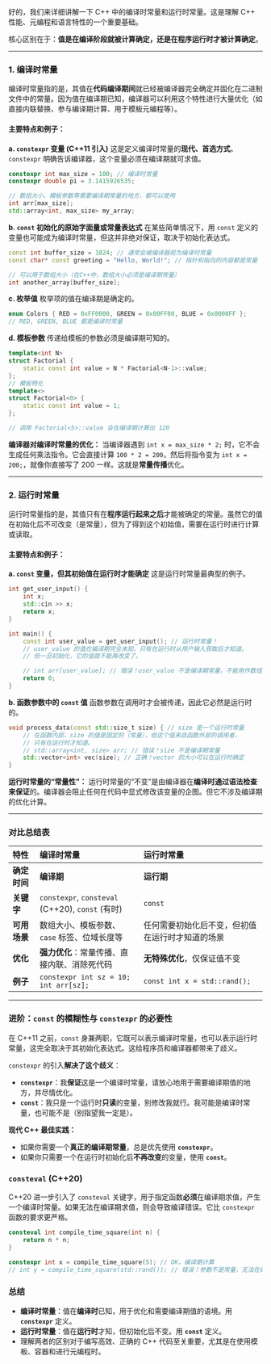 好的，我们来详细讲解一下 C++ 中的编译时常量和运行时常量。这是理解 C++ 性能、元编程和语言特性的一个重要基础。

核心区别在于：**值是在编译阶段就被计算确定，还是在程序运行时才被计算确定**。

---

### 1. 编译时常量

编译时常量指的是，其值在**代码编译期间**就已经被编译器完全确定并固化在二进制文件中的常量。因为值在编译期已知，编译器可以利用这个特性进行大量优化（如直接内联替换、参与编译期计算、用于模板元编程等）。

#### 主要特点和例子：

**a. `constexpr` 变量 (C++11 引入)**
这是定义编译时常量的**现代、首选方式**。`constexpr` 明确告诉编译器，这个变量必须在编译期就可求值。

```cpp
constexpr int max_size = 100; // 编译时常量
constexpr double pi = 3.1415926535;

// 数组大小、模板参数等需要编译期常量的地方，都可以使用
int arr[max_size];
std::array<int, max_size> my_array;
```

**b. `const` 初始化的原始字面量或常量表达式**
在某些简单情况下，用 `const` 定义的变量也可能成为编译时常量，但这并非绝对保证，取决于初始化表达式。

```cpp
const int buffer_size = 1024; // 通常会被编译器视为编译时常量
const char* const greeting = "Hello, World!"; // 指针和指向的内容都是常量

// 可以用于数组大小（在C++中，数组大小必须是编译期常量）
int another_array[buffer_size];
```

**c. 枚举值**
枚举项的值在编译期是确定的。

```cpp
enum Colors { RED = 0xFF0000, GREEN = 0x00FF00, BLUE = 0x0000FF };
// RED, GREEN, BLUE 都是编译时常量
```

**d. 模板参数**
传递给模板的参数必须是编译期可知的。

```cpp
template<int N>
struct Factorial {
    static const int value = N * Factorial<N-1>::value;
};
// 模板特化
template<>
struct Factorial<0> {
    static const int value = 1;
};

// 调用 Factorial<5>::value 会在编译期计算出 120
```

**编译器对编译时常量的优化：**
当编译器遇到 `int x = max_size * 2;` 时，它不会生成任何乘法指令。它会直接计算 `100 * 2 = 200`，然后将指令变为 `int x = 200;`，就像你直接写了 200 一样。这就是**常量传播**优化。

---

### 2. 运行时常量

运行时常量指的是，其值只有在**程序运行起来之后**才能被确定的常量。虽然它的值在初始化后不可改变（是常量），但为了得到这个初始值，需要在运行时进行计算或读取。

#### 主要特点和例子：

**a. `const` 变量，但其初始值在运行时才能确定**
这是运行时常量最典型的例子。

```cpp
int get_user_input() {
    int x;
    std::cin >> x;
    return x;
}

int main() {
    const int user_value = get_user_input(); // 运行时常量！
    // user_value 的值在编译期完全未知，只有在运行时从用户输入获取后才知道。
    // 但一旦初始化，它的值就不能再改变了。

    // int arr[user_value]; // 错误！user_value 不是编译期常量，不能用作数组大小
    return 0;
}
```

**b. 函数参数中的 `const` 值**
函数参数在调用时才会被传递，因此它必然是运行时的。

```cpp
void process_data(const std::size_t size) { // size 是一个运行时常量
    // 在函数内部，size 的值是固定的（常量），但这个值来自函数外部的调用者，
    // 只有在运行时才知道。
    // std::array<int, size> arr; // 错误！size 不是编译期常量
    std::vector<int> vec(size); // 正确！vector 的大小可以在运行时确定
}
```

**运行时常量的“常量性”：**
运行时常量的“不变”是由编译器在**编译时通过语法检查来保证**的。编译器会阻止任何在代码中显式修改该变量的企图。但它不涉及编译期的优化计算。

---

### 对比总结表

| 特性 | 编译时常量 | 运行时常量 |
| :--- | :--- | :--- |
| **确定时间** | **编译期** | **运行期** |
| **关键字** | `constexpr`, `consteval` (C++20), `const` (有时) | `const` |
| **可用场景** | 数组大小、模板参数、`case` 标签、位域长度等 | 任何需要初始化后不变，但初值在运行时才知道的场景 |
| **优化** | **强力优化**：常量传播、直接内联、消除死代码 | **无特殊优化**，仅保证值不变 |
| **例子** | `constexpr int sz = 10; int arr[sz];` | `const int x = std::rand();` |

---

### 进阶：`const` 的模糊性与 `constexpr` 的必要性

在 C++11 之前，`const` 身兼两职，它既可以表示编译时常量，也可以表示运行时常量，这完全取决于其初始化表达式。这给程序员和编译器都带来了歧义。

`constexpr` 的引入**解决了这个歧义**：
*   **`constexpr`**：我**保证**这是一个编译时常量，请放心地用于需要编译期值的地方，并尽情优化。
*   **`const`**：我只是一个运行时**只读**的变量，别修改我就行。我可能是编译时常量，也可能不是（别指望我一定是）。

**现代 C++ 最佳实践：**
*   如果你需要一个**真正的编译期常量**，总是优先使用 **`constexpr`**。
*   如果你只需要一个在运行时初始化后**不再改变**的变量，使用 **`const`**。

### `consteval` (C++20)

C++20 进一步引入了 `consteval` 关键字，用于指定函数**必须**在编译期求值，产生一个编译时常量。如果无法在编译期求值，则会导致编译错误。它比 `constexpr` 函数的要求更严格。

```cpp
consteval int compile_time_square(int n) {
    return n * n;
}

constexpr int x = compile_time_square(5); // OK，编译期计算
// int y = compile_time_square(std::rand()); // 错误！参数不是常量，无法在编译期计算
```

### 总结

*   **编译时常量**：值在**编译时**已知，用于优化和需要编译期值的语境。用 **`constexpr`** 定义。
*   **运行时常量**：值在**运行时**才知，但初始化后不变。用 **`const`** 定义。
*   理解两者的区别对于编写高效、正确的 C++ 代码至关重要，尤其是在使用模板、容器和进行元编程时。